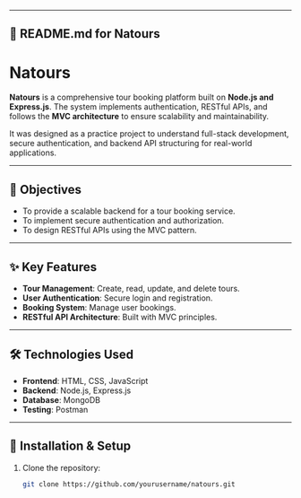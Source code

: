 
---

## 📄 README.md for **Natours**
# Natours

**Natours** is a comprehensive tour booking platform built on **Node.js and Express.js**. The system implements authentication, RESTful APIs, and follows the **MVC architecture** to ensure scalability and maintainability.

It was designed as a practice project to understand full-stack development, secure authentication, and backend API structuring for real-world applications.

---

## 🎯 Objectives
- To provide a scalable backend for a tour booking service.  
- To implement secure authentication and authorization.  
- To design RESTful APIs using the MVC pattern.  

---

## ✨ Key Features
- **Tour Management**: Create, read, update, and delete tours.  
- **User Authentication**: Secure login and registration.  
- **Booking System**: Manage user bookings.  
- **RESTful API Architecture**: Built with MVC principles.  

---

## 🛠 Technologies Used
- **Frontend**: HTML, CSS, JavaScript  
- **Backend**: Node.js, Express.js  
- **Database**: MongoDB  
- **Testing**: Postman  

---

## 🚀 Installation & Setup
1. Clone the repository:  
   ```bash
   git clone https://github.com/yourusername/natours.git
